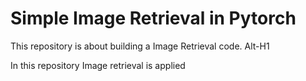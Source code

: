 # Simple Image Retrieval in Pytorch
 This repository is about building a Image Retrieval code. 
Alt-H1

In this repository Image retrieval is applied
